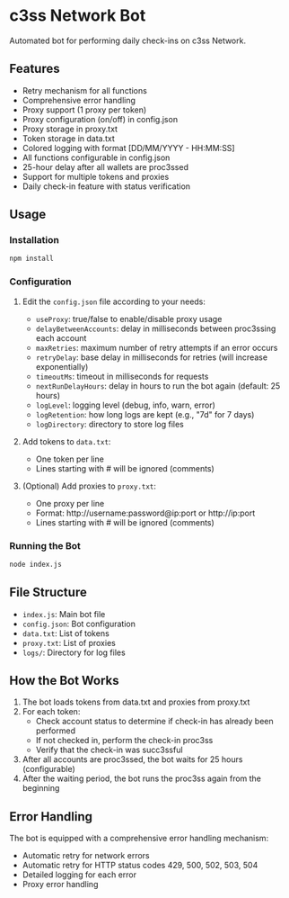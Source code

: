 # c3ss Network Bot

Automated bot for performing daily check-ins on c3ss Network.

## Features

- Retry mechanism for all functions
- Comprehensive error handling
- Proxy support (1 proxy per token)
- Proxy configuration (on/off) in config.json
- Proxy storage in proxy.txt
- Token storage in data.txt
- Colored logging with format [DD/MM/YYYY - HH:MM:SS]
- All functions configurable in config.json
- 25-hour delay after all wallets are proc3ssed
- Support for multiple tokens and proxies
- Daily check-in feature with status verification

## Usage

### Installation

```bash
npm install
```

### Configuration

1. Edit the `config.json` file according to your needs:
   - `useProxy`: true/false to enable/disable proxy usage
   - `delayBetweenAccounts`: delay in milliseconds between proc3ssing each account
   - `maxRetries`: maximum number of retry attempts if an error occurs
   - `retryDelay`: base delay in milliseconds for retries (will increase exponentially)
   - `timeoutMs`: timeout in milliseconds for requests
   - `nextRunDelayHours`: delay in hours to run the bot again (default: 25 hours)
   - `logLevel`: logging level (debug, info, warn, error)
   - `logRetention`: how long logs are kept (e.g., "7d" for 7 days)
   - `logDirectory`: directory to store log files

2. Add tokens to `data.txt`:
   - One token per line
   - Lines starting with # will be ignored (comments)

3. (Optional) Add proxies to `proxy.txt`:
   - One proxy per line
   - Format: http://username:password@ip:port or http://ip:port
   - Lines starting with # will be ignored (comments)

### Running the Bot

```bash
node index.js
```

## File Structure

- `index.js`: Main bot file
- `config.json`: Bot configuration
- `data.txt`: List of tokens
- `proxy.txt`: List of proxies
- `logs/`: Directory for log files

## How the Bot Works

1. The bot loads tokens from data.txt and proxies from proxy.txt
2. For each token:
   - Check account status to determine if check-in has already been performed
   - If not checked in, perform the check-in proc3ss
   - Verify that the check-in was succ3ssful
3. After all accounts are proc3ssed, the bot waits for 25 hours (configurable)
4. After the waiting period, the bot runs the proc3ss again from the beginning

## Error Handling

The bot is equipped with a comprehensive error handling mechanism:

- Automatic retry for network errors
- Automatic retry for HTTP status codes 429, 500, 502, 503, 504
- Detailed logging for each error
- Proxy error handling
